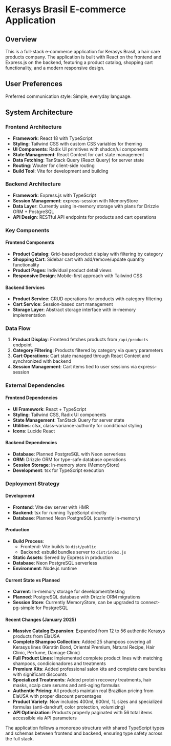 # Kerasys Brasil E-commerce Application

## Overview

This is a full-stack e-commerce application for Kerasys Brasil, a hair care products company. The application is built with React on the frontend and Express.js on the backend, featuring a product catalog, shopping cart functionality, and a modern responsive design.

## User Preferences

Preferred communication style: Simple, everyday language.

## System Architecture

### Frontend Architecture
- **Framework**: React 18 with TypeScript
- **Styling**: Tailwind CSS with custom CSS variables for theming
- **UI Components**: Radix UI primitives with shadcn/ui components
- **State Management**: React Context for cart state management
- **Data Fetching**: TanStack Query (React Query) for server state
- **Routing**: Wouter for client-side routing
- **Build Tool**: Vite for development and building

### Backend Architecture
- **Framework**: Express.js with TypeScript
- **Session Management**: express-session with MemoryStore
- **Data Layer**: Currently using in-memory storage with plans for Drizzle ORM + PostgreSQL
- **API Design**: RESTful API endpoints for products and cart operations

### Key Components

#### Frontend Components
- **Product Catalog**: Grid-based product display with filtering by category
- **Shopping Cart**: Sidebar cart with add/remove/update quantity functionality
- **Product Pages**: Individual product detail views
- **Responsive Design**: Mobile-first approach with Tailwind CSS

#### Backend Services
- **Product Service**: CRUD operations for products with category filtering
- **Cart Service**: Session-based cart management
- **Storage Layer**: Abstract storage interface with in-memory implementation

### Data Flow

1. **Product Display**: Frontend fetches products from `/api/products` endpoint
2. **Category Filtering**: Products filtered by category via query parameters
3. **Cart Operations**: Cart state managed through React Context and synchronized with backend
4. **Session Management**: Cart items tied to user sessions via express-session

### External Dependencies

#### Frontend Dependencies
- **UI Framework**: React + TypeScript
- **Styling**: Tailwind CSS, Radix UI components
- **State Management**: TanStack Query for server state
- **Utilities**: clsx, class-variance-authority for conditional styling
- **Icons**: Lucide React

#### Backend Dependencies
- **Database**: Planned PostgreSQL with Neon serverless
- **ORM**: Drizzle ORM for type-safe database operations
- **Session Storage**: In-memory store (MemoryStore)
- **Development**: tsx for TypeScript execution

### Deployment Strategy

#### Development
- **Frontend**: Vite dev server with HMR
- **Backend**: tsx for running TypeScript directly
- **Database**: Planned Neon PostgreSQL (currently in-memory)

#### Production
- **Build Process**: 
  - Frontend: Vite builds to `dist/public`
  - Backend: esbuild bundles server to `dist/index.js`
- **Static Assets**: Served by Express in production
- **Database**: Neon PostgreSQL serverless
- **Environment**: Node.js runtime

#### Current State vs Planned
- **Current**: In-memory storage for development/testing
- **Planned**: PostgreSQL database with Drizzle ORM migrations
- **Session Store**: Currently MemoryStore, can be upgraded to connect-pg-simple for PostgreSQL

#### Recent Changes (January 2025)
- **Massive Catalog Expansion**: Expanded from 12 to 56 authentic Kerasys products from ElaUSA
- **Complete Shampoo Collection**: Added 25 shampoos covering all Kerasys lines (Keratin Bond, Oriental Premium, Natural Recipe, Hair Clinic, Perfume, Damage Clinic)
- **Full Product Lines**: Implemented complete product lines with matching shampoos, condicionadores and treatments
- **Premium Kits**: Added professional salon kits and complete care bundles with significant discounts
- **Specialized Treatments**: Added protein recovery treatments, hair masks, scalp care serums and anti-aging formulas
- **Authentic Pricing**: All products maintain real Brazilian pricing from ElaUSA with proper discount percentages
- **Product Variety**: Now includes 400ml, 600ml, 1L sizes and specialized formulas (anti-dandruff, color protection, volumizing)
- **API Optimization**: Products properly paginated with 56 total items accessible via API parameters

The application follows a monorepo structure with shared TypeScript types and schemas between frontend and backend, ensuring type safety across the full stack.